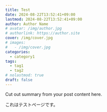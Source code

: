 ```yaml
---
title: Test
date: 2024-08-22T13:52:41+09:00
lastmod: 2024-08-22T13:52:41+09:00
author: Author Name
# avatar: /img/author.jpg
# authorlink: https://author.site
cover: /img/cover.jpg
# images:
#   - /img/cover.jpg
categories:
  - category1
tags:
  - tag1
  - tag2
# nolastmod: true
draft: false
---
```


Cut out summary from your post content here.

<!--more-->

これはテストページです。
